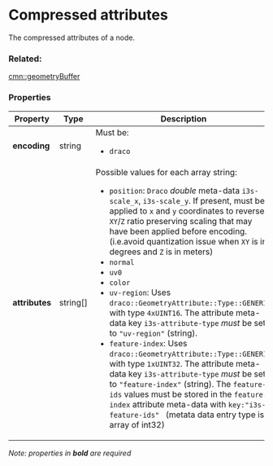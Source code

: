 # Compressed attributes

The compressed attributes of a node.

### Related:

[cmn::geometryBuffer](geometryBuffer.cmn.md)
### Properties

| Property | Type | Description |
| --- | --- | --- |
| **encoding** | string | <div>Must be:<ul><li>`draco`</li></ul></div> |
| **attributes** | string[] | <div>Possible values for each array string:<ul><li>`position`: `Draco` _double_ meta-data `i3s-scale_x`, `i3s-scale_y`. If present, must be applied to `x` and `y` coordinates to reverse `XY`/`Z` ratio preserving scaling that may have been applied before encoding. (i.e.avoid quantization issue when `XY` is in degrees and `Z` is in meters)</li><li>`normal`</li><li>`uv0`</li><li>`color`</li><li>`uv-region`: Uses `draco::GeometryAttribute::Type::GENERIC` with type `4xUINT16`. The attribute meta-data key `i3s-attribute-type` *must* be set to `"uv-region"` (string).</li><li>`feature-index`: Uses `draco::GeometryAttribute::Type::GENERIC` with type `1xUINT32`. The attribute meta-data key `i3s-attribute-type` *must* be set to `"feature-index"` (string). The `feature-ids` values must be stored in the `feature-index` attribute meta-data with `key:"i3s-feature-ids" ` (metata data entry type is array of int32)</li></ul></div> |

*Note: properties in **bold** are required*

